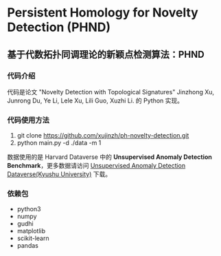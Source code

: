 # Persistent Homology for Novelty Detection (PHND)

## 基于代数拓扑同调理论的新颖点检测算法：PHND

### 代码介绍

代码是论文 "Novelty Detection with Topological Signatures" Jinzhong Xu, Junrong Du, Ye Li, Lele Xu, Lili Guo, Xuzhi Li. 的 Python 实现。

### 代码使用方法

1. git clone https://github.com/xujinzh/ph-novelty-detection.git
2. python main.py -d ./data -m 1

数据使用的是 Harvard Dataverse 中的 **Unsupervised Anomaly Detection Benchmark**，更多数据请访问 [Unsupervised Anomaly Detection Dataverse(Kyushu University)](https://dataverse.harvard.edu/dataset.xhtml?persistentId=doi:10.7910/DVN/OPQMVF) 下载。

### 依赖包

- python3
- numpy
- gudhi
- matplotlib
- scikit-learn
- pandas